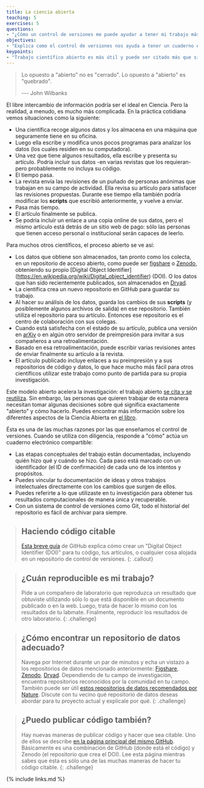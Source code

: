 ```yaml
---
title: La ciencia abierta
teaching: 5
exercises: 5
questions:
- "¿Cómo un control de versiones me puede ayudar a tener mi trabajo más abierto?"
objectives:
- "Explica como el control de versiones nos ayuda a tener un cuaderno electrónico para todo nuestro trabajo computacional."
keypoints:
- "Trabajo científico abierto es más útil y puede ser citado más que si no lo es."
---
```


> Lo opuesto a "abierto" no es "cerrado". 
> Lo opuesto a "abierto" es "quebrado".
>
> --- John Wilbanks

El libre intercambio de información podría ser el ideal en Ciencia. Pero la realidad, a menudo, es mucho más complicada.
En la práctica cotidiana vemos situaciones como la siguiente:  

*   Una científica recoge algunos datos y los almacena en una máquina que seguramente tiene en su oficina.
*   Luego ella escribe y modifica unos pocos programas para analizar los datos (los cuales residen en su computadora).
*   Una vez que tiene algunos resultados, ella escribe y presenta su artículo. Podría incluir sus datos -en varias revistas que los requieran- pero probablemente no incluya su código.
*   El tiempo pasa.
*   La revista envía las revisiones de un puñado de personas anónimas que trabajan en su campo de actividad.
    Ella revisa su artículo para satisfacer las revisiones propuestas. Durante ese tiempo ella también podría modificar los **scripts** que escribió anteriormente, y vuelve a enviar.
*   Pasa más tiempo.
*   El artículo finalmente se publica. 
*   Se podría incluir un enlace a una copia online de sus datos, pero el mismo artículo está detrás de un sitio web de pago: sólo las personas que tienen acceso personal o institucional serán capaces de leerlo.

Para muchos otros científicos, el proceso abierto se ve así:

*   Los datos que obtiene son almacenados, tan pronto como los colecta, en un repositorio de acceso abierto, como puede ser [figshare](http://figshare.com/) o [Zenodo](http://zenodo.org), obteniendo su propio [Digital Object Identifier] (https://en.wikipedia.org/wiki/Digital_object_identifier) (DOI). O los datos que han sido recientemente publicados, son almacenados en [Dryad](http://datadryad.org/).
*   La científica crea un nuevo repositorio en GitHub para guardar su trabajo.
*   Al hacer su análisis de los datos, guarda los cambios de sus **scripts** (y posiblemente algunos archivos de salida) en ese repositorio. También utiliza el repositorio para su artículo. Entonces ese repositorio es el centro de colaboración con sus colegas.
*   Cuando está satisfecha con el estado de su artículo, publica una versión en [arXiv](http://arxiv.org/) o en algún otro servidor de preimpresión para invitar a sus compañeros a una retroalimentación. 
*   Basado en esa retroalimentación, puede escribir varias revisiones antes de enviar finalmente su artículo a la revista. 
*   El artículo publicado incluye enlaces a su preimpresión y a sus repositorios de código y datos, lo que hace mucho más fácil para otros científicos utilizar este trabajo como punto de partida para su propia investigación.

Este modelo abierto acelera la investigación: el trabajo abierto [se cita y se reutiliza](http://dx.doi.org/10.1371/journal.pone.0000308). Sin embargo, las personas que quieren trabajar de esta manera necesitan tomar algunas decisiones sobre qué significa exactamente "abierto" y cómo hacerlo. Puedes encontrar más información sobre los diferentes aspectos de la Ciencia Abierta en [el libro](http://link.springer.com/book/10.1007/978-3-319-00026-8).

Ésta es una de las muchas razones por las que enseñamos el control de versiones. Cuando se utiliza con diligencia, responde a "cómo" actúa un cuaderno electrónico compartible:

*   Las etapas conceptuales del trabajo están documentadas, incluyendo quién hizo qué y cuándo se hizo. Cada paso está marcado con un identificador (el ID de confirmación) de cada uno de los intentos y propósitos.
*   Puedes vincular tu documentación de ideas y otros trabajos intelectuales directamente con los cambios que surgen de ellos.
*   Puedes referirte a lo que utilizaste en tu investigación para obtener tus resultados computacionales de manera única y recuperable.
*   Con un sistema de control de versiones como Git, todo el historial del repositorio es fácil de archivar para siempre.

> ## Haciendo código citable
>
> [Esta breve guía](https://guides.github.com/activities/citable-code/) de GitHub
> explica cómo crear un "Digital Object Identifier (DOI)" para tu código, tus artículos, o cualquier cosa alojada en un repositorio de control de versiones.
{: .callout}

> ## ¿Cuán reproducible es mi trabajo?
>
> Pide a un compañero de laboratorio que reproduzca un resultado que obtuviste 
> utilizando sólo lo que está disponible en un documento publicado o en la web.
> Luego, trata de hacer lo mismo con los resultados de tu labmate.
> Finalmente, reproducir los resultados de otro laboratorio.
{: .challenge}

> ## ¿Cómo encontrar un repositorio de datos adecuado?
>
> Navega por Internet durante un par de minutos y echa un vistazo a los repositorios de datos mencionado anteriormente: [Figshare](http://figshare.com/), [Zenodo](http://zenodo.org), [Dryad](http://datadryad.org/). Dependiendo de tu campo de investigación, encuentra repositorios reconocidos por la comunidad en tu campo. También puede ser útil [estos repositorios de datos recomendados por Nature](http://www.nature.com/sdata/data-policies/repositories). Discute con tu vecino qué repositorio de datos deseas abordar para tu proyecto actual y explicale por qué.
{: .challenge}

> ## ¿Puedo publicar código también?
>
> Hay nuevas maneras de publicar código y hacer que sea citable. Uno de ellos se describe [en la página principal del mismo GitHub](https://guides.github.com/activities/citable-code/). Básicamente es una combinación de GitHub (donde está el código) y Zenodo (el repositorio que crea el DOI). Lee esta página mientras sabes que ésta es sólo una de las muchas maneras de hacer tu código citable.
{: .challenge}

{% include links.md %}
